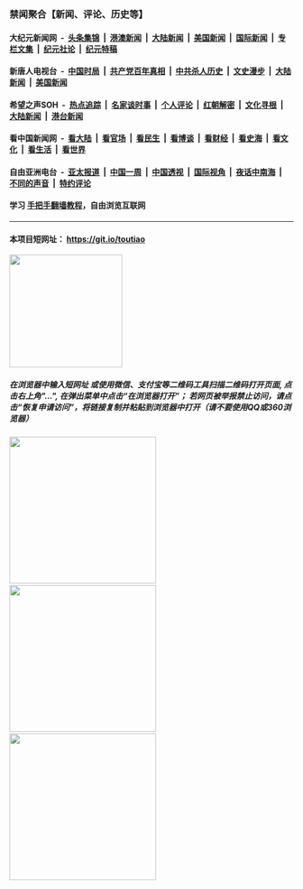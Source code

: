 ### 禁闻聚合【新闻、评论、历史等】

#### 大纪元新闻网 &nbsp;-&nbsp; [头条集锦](indexes/E头条集锦.md?t=02032002) &nbsp;|&nbsp; [港澳新闻](indexes/E港澳新闻.md?t=02032002)  &nbsp;|&nbsp; [大陆新闻](indexes/E大陆新闻.md?t=02032002) &nbsp;|&nbsp; [美国新闻](indexes/E美国新闻.md?t=02032002) &nbsp;|&nbsp; [国际新闻](indexes/E国际新闻.md?t=02032002) &nbsp;|&nbsp; [专栏文集](indexes/E专栏文集.md?t=02032002) &nbsp;|&nbsp; [纪元社论](indexes/E纪元社论.md?t=02032002) &nbsp;|&nbsp; [纪元特稿](indexes/E纪元特稿.md?t=02032002) 

#### 新唐人电视台 &nbsp;-&nbsp; [中国时局](indexes/N中国时局.md?t=02032002) &nbsp;|&nbsp; [共产党百年真相](indexes/N共产党百年真相.md?t=02032002) &nbsp;|&nbsp; [中共杀人历史](indexes/N中共杀人历史.md?t=02032002) &nbsp;|&nbsp; [文史漫步](indexes/N文史漫步.md?t=02032002) &nbsp;|&nbsp; [大陆新闻](indexes/N大陆新闻.md?t=02032002) &nbsp;|&nbsp; [美国新闻](indexes/N美国新闻.md?t=02032002)

#### 希望之声SOH &nbsp;-&nbsp; [热点追踪](indexes/H热点追踪.md?t=02032002) &nbsp;|&nbsp; [名家谈时事](indexes/H名家谈时事.md?t=02032002) &nbsp;|&nbsp; [个人评论](indexes/H个人评论.md?t=02032002)  &nbsp;|&nbsp; [红朝解密](indexes/H红朝解密.md?t=02032002) &nbsp;|&nbsp; [文化寻根](indexes/H文化寻根.md?t=02032002) &nbsp;|&nbsp; [大陆新闻](indexes/H大陆新闻.md?t=02032002) &nbsp;|&nbsp; [港台新闻](indexes/H港台新闻.md?t=02032002)

#### 看中国新闻网 &nbsp;-&nbsp; [看大陆](indexes/S看大陆.md?t=02032002) &nbsp;|&nbsp; [看官场](indexes/S看官场.md?t=02032002) &nbsp;|&nbsp; [看民生](indexes/S看民生.md?t=02032002)  &nbsp;|&nbsp; [看博谈](indexes/S看博谈.md?t=02032002) &nbsp;|&nbsp; [看财经](indexes/S看财经.md?t=02032002) &nbsp;|&nbsp; [看史海](indexes/S看史海.md?t=02032002) &nbsp;|&nbsp; [看文化](indexes/S看文化.md?t=02032002) &nbsp;|&nbsp; [看生活](indexes/S看生活.md?t=02032002) &nbsp;|&nbsp; [看世界](indexes/S看世界.md?t=02032002)

#### 自由亚洲电台 &nbsp;-&nbsp; [亚太报道](indexes/R亚太报道.md?t=02032002) &nbsp;|&nbsp; [中国一周](indexes/R中国一周.md?t=02032002) &nbsp;|&nbsp; [中国透视](indexes/R中国透视.md?t=02032002)  &nbsp;|&nbsp; [国际视角](indexes/R国际视角.md?t=02032002) &nbsp;|&nbsp; [夜话中南海](indexes/R夜话中南海.md?t=02032002) &nbsp;|&nbsp; [不同的声音](indexes/R不同的声音.md?t=02032002) &nbsp;|&nbsp; [特约评论](indexes/R特约评论.md?t=02032002)

#### 学习 [手把手翻墙教程](https://github.com/gfw-breaker/guides/wiki)，自由浏览互联网

----

#### 本项目短网址： https://git.io/toutiao
<img src="https://raw.githubusercontent.com/gfw-breaker/banned-news/master/scripts/img/qr.png" width="200px"/>  

##### 在浏览器中输入短网址 或使用微信、支付宝等二维码工具扫描二维码打开页面, 点击右上角"...", 在弹出菜单中点击“在浏览器打开”； 若网页被举报禁止访问，请点击“恢复申请访问”，将链接复制并粘贴到浏览器中打开（请不要使用QQ或360浏览器）

<img src="https://raw.githubusercontent.com/gfw-breaker/banned-news/master/scripts/img/1.png" width="260px"/> &nbsp; <img src="https://raw.githubusercontent.com/gfw-breaker/banned-news/master/scripts/img/2.png" width="260px"/> &nbsp; <img src="https://raw.githubusercontent.com/gfw-breaker/banned-news/master/scripts/img/3.png" width="260px"/>
